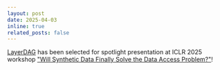 ```yaml
---
layout: post
date: 2025-04-03
inline: true
related_posts: false
---
```


[LayerDAG](https://arxiv.org/abs/2411.02322) has been selected for spotlight presentation at ICLR 2025 workshop ["Will Synthetic Data Finally Solve the Data Access Problem?"](https://synthetic-data-iclr.github.io/)!
